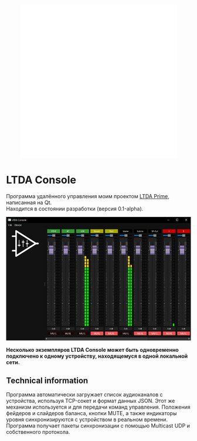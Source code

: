 <p align="center">
    <picture>
        <source media="(prefers-color-scheme: dark)" srcset="img/logo.svg">
        <source media="(prefers-color-scheme: light)" srcset="img/logo_inverted.svg">
        <img alt="Project logo" src="img/logo.svg">
    </picture><br>
</p>


# LTDA Console
Программа удалённого управления моим проектом <a href="https://github.com/lethanner/ltda-prime">LTDA Prime</a>, написанная на Qt.  
Находится в состоянии разработки (версия 0.1-alpha).  


<p align="center"><img src="img/screenshot-v0.1-alpha.png"></p>


**Несколько экземпляров LTDA Console может быть одновременно подключено к одному устройству, находящемуся в одной локальной сети.**  
## Technical information
Программа автоматически загружает список аудиоканалов с устройства, используя TCP-сокет и формат данных JSON. Этот же механизм используется и для передачи команд управления.
Положения фейдеров и слайдеров баланса, кнопки MUTE, а также индикаторы уровня синхронизируются с устройством в реальном времени. Программа получает пакеты синхронизации с помощью Multicast UDP и собственного протокола.
